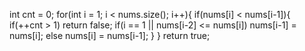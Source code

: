 int cnt = 0;
for(int i = 1; i < nums.size(); i++){
if(nums[i] < nums[i-1]){
if(++cnt > 1) return false;
if(i == 1 || nums[i-2] <= nums[i]) nums[i-1] = nums[i];
else nums[i] = nums[i-1];
}
}
return true;